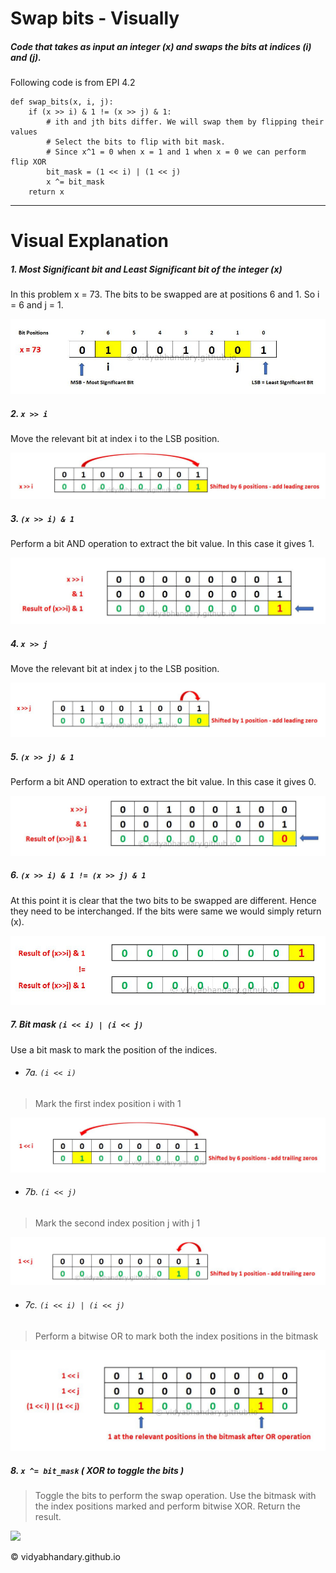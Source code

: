 # Swap bits - Visually
##### Code that takes as input an integer (x) and swaps the bits at indices (i) and (j).

Following code is from EPI 4.2
```
def swap_bits(x, i, j):
    if (x >> i) & 1 != (x >> j) & 1:
        # ith and jth bits differ. We will swap them by flipping their values
        # Select the bits to flip with bit mask. 
        # Since x^1 = 0 when x = 1 and 1 when x = 0 we can perform flip XOR
        bit_mask = (1 << i) | (1 << j)
        x ^= bit_mask
    return x
```
----
# Visual Explanation

##### 1. Most Significant bit and Least Significant bit of the integer (x)
In this problem x = 73. The bits to be swapped are at positions 6 and 1. So i = 6 and j = 1.

![](./MSB_LSB.jpg)

##### 2. ```x >> i```
Move the relevant bit at index i to the LSB position.

![](./RShift_i.jpg)

##### 3. ```(x >> i) & 1```
Perform a bit AND operation to extract the bit value. In this case it gives 1.

![](./RShift_i_and_1.jpg)

##### 4. ```x >> j```
Move the relevant bit at index j to the LSB position.

![](./RShift_j.jpg)


##### 5. ```(x >> j) & 1```
Perform a bit AND operation to extract the bit value. In this case it gives 0.

![](./RShift_j_and_1.jpg)

##### 6. ```(x >> i) & 1 != (x >> j) & 1```

At this point it is clear that the two bits to be swapped are different. Hence they need to be interchanged. If the bits were same we would simply return (x).

![](./NotEqual.jpg)

##### 7. Bit mask ```(i << i) | (i << j)``` 
Use a bit mask to mark the position of the indices.

- ###### 7a. ```(i << i)```  

> Mark the first index position i with 1  

![](./LShift_i.jpg)

- ###### 7b. ```(i << j)``` 

> Mark the second index position j with j 1

![](./LShift_j.jpg)

- ###### 7c. ```(i << i) | (i << j)``` 

> Perform a bitwise OR to mark both the index positions in the bitmask

![](./LShift_i_and_j_OR.jpg)

##### 8. ```x ^= bit_mask``` ( XOR to toggle the bits )

> Toggle the bits to perform the swap operation. Use the bitmask with the index positions marked and perform bitwise XOR. Return the result.

![](/images/Final_BitMask_Swap.jpg?raw=true)

&copy; vidyabhandary.github.io
 




